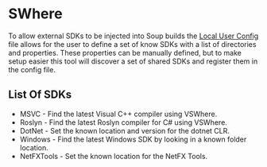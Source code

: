 # SWhere
To allow external SDKs to be injected into Soup builds the [Local User Config](../Architecture/Local-User-Config.md) file allows for the user to define a set of know SDKs with a list of directories and properties. These properties can be manually defined, but to make setup easier this tool will discover a set of shared SDKs and register them in the config file.

## List Of SDKs
* MSVC - Find the latest Visual C++ compiler using VSWhere.
* Roslyn - Find the latest Roslyn compiler for C# using VSWhere.
* DotNet - Set the known location and version for the dotnet CLR.
* Windows - Find the latest Windows SDK by looking in a known folder location.
* NetFXTools - Set the known location for the NetFX Tools.
